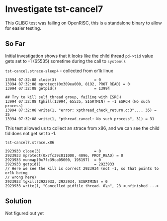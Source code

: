 # Investigate tst-cancel7

This GLIBC test was failing on OpenRISC, this is a standalone
binary to allow for easier testing.

## So Far

Initial investigation shows that it looks like the child thread
`pd->tid` value gets set to -1 (65535) sometime during the call
to `system()`.

`tst-cancel.strace-sleep4` - collected from or1k linux

```
13994 07:32:08 close(3)                 = 0
13994 07:32:08 mprotect(0x309ea000, 8192, PROT_READ) = 0
13994 07:32:08 getpid()                 = 13994

## Try to kill self thread group, failing with ESRCH
13994 07:32:08 tgkill(13994, 65535, SIGRTMIN) = -1 ESRCH (No such process)
13994 07:32:08 write(1, "error: xpthread_check_return.c:3"..., 35) = 35
13994 07:32:08 write(1, "pthread_cancel: No such process", 31) = 31
```

This test allowed us to collect an strace from x86, and we can see
the child tid does not get set to -1.

`tst-cancel7.strace.x86`

```
2923933 close(3)                        = 0
2923933 mprotect(0x7fc39c011000, 4096, PROT_READ) = 0
2923933 munmap(0x7fc39ca05000, 195197)  = 0
2923933 getpid()                        = 2923933
// Here we see the kill is correct 2923934 (not -1, so that points to or1k being
// wrong here)
2923933 tgkill(2923933, 2923934, SIGRTMIN) = 0
2923933 write(1, "Cancelled pidfile thread. 0\n", 28 <unfinished ...>
```

## Solution

Not figured out yet
